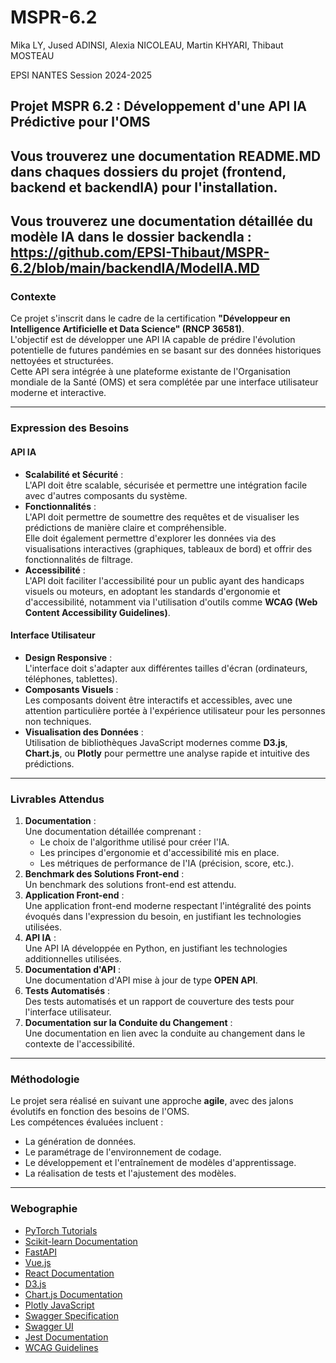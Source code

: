 # MSPR-6.2

Mika LY, Jused ADINSI, Alexia NICOLEAU, Martin KHYARI, Thibaut MOSTEAU

EPSI NANTES
Session 2024-2025

## Projet MSPR 6.2 : Développement d'une API IA Prédictive pour l'OMS

## Vous trouverez une documentation README.MD dans chaques dossiers du projet (frontend, backend et backendIA) pour l'installation.

## Vous trouverez une documentation détaillée du modèle IA dans le dossier backendIa : https://github.com/EPSI-Thibaut/MSPR-6.2/blob/main/backendIA/ModelIA.MD

### Contexte

Ce projet s'inscrit dans le cadre de la certification **"Développeur en Intelligence Artificielle et Data Science" (RNCP 36581)**.  
L'objectif est de développer une API IA capable de prédire l'évolution potentielle de futures pandémies en se basant sur des données historiques nettoyées et structurées.  
Cette API sera intégrée à une plateforme existante de l'Organisation mondiale de la Santé (OMS) et sera complétée par une interface utilisateur moderne et interactive.

---

### Expression des Besoins

#### API IA

- **Scalabilité et Sécurité** :  
    L'API doit être scalable, sécurisée et permettre une intégration facile avec d'autres composants du système.
- **Fonctionnalités** :  
    L'API doit permettre de soumettre des requêtes et de visualiser les prédictions de manière claire et compréhensible.  
    Elle doit également permettre d'explorer les données via des visualisations interactives (graphiques, tableaux de bord) et offrir des fonctionnalités de filtrage.
- **Accessibilité** :  
    L'API doit faciliter l'accessibilité pour un public ayant des handicaps visuels ou moteurs, en adoptant les standards d'ergonomie et d'accessibilité, notamment via l'utilisation d'outils comme **WCAG (Web Content Accessibility Guidelines)**.

#### Interface Utilisateur

- **Design Responsive** :  
    L'interface doit s'adapter aux différentes tailles d'écran (ordinateurs, téléphones, tablettes).
- **Composants Visuels** :  
    Les composants doivent être interactifs et accessibles, avec une attention particulière portée à l'expérience utilisateur pour les personnes non techniques.
- **Visualisation des Données** :  
    Utilisation de bibliothèques JavaScript modernes comme **D3.js**, **Chart.js**, ou **Plotly** pour permettre une analyse rapide et intuitive des prédictions.

---

### Livrables Attendus

1. **Documentation** :  
     Une documentation détaillée comprenant :
     - Le choix de l'algorithme utilisé pour créer l'IA.
     - Les principes d'ergonomie et d'accessibilité mis en place.
     - Les métriques de performance de l'IA (précision, score, etc.).
2. **Benchmark des Solutions Front-end** :  
     Un benchmark des solutions front-end est attendu.
3. **Application Front-end** :  
     Une application front-end moderne respectant l'intégralité des points évoqués dans l'expression du besoin, en justifiant les technologies utilisées.
4. **API IA** :  
     Une API IA développée en Python, en justifiant les technologies additionnelles utilisées.
5. **Documentation d'API** :  
     Une documentation d'API mise à jour de type **OPEN API**.
6. **Tests Automatisés** :  
     Des tests automatisés et un rapport de couverture des tests pour l'interface utilisateur.
7. **Documentation sur la Conduite du Changement** :  
     Une documentation en lien avec la conduite au changement dans le contexte de l'accessibilité.

---

### Méthodologie

Le projet sera réalisé en suivant une approche **agile**, avec des jalons évolutifs en fonction des besoins de l'OMS.  
Les compétences évaluées incluent :
- La génération de données.
- Le paramétrage de l'environnement de codage.
- Le développement et l'entraînement de modèles d'apprentissage.
- La réalisation de tests et l'ajustement des modèles.

---

### Webographie

- [PyTorch Tutorials](https://pytorch.org/tutorials/)
- [Scikit-learn Documentation](https://scikit-learn.org/stable/documentation.html)
- [FastAPI](https://fastapi.tiangolo.com/)
- [Vue.js](https://vuejs.org/)
- [React Documentation](https://reactjs.org/docs/getting-started.html)
- [D3.js](https://d3js.org/)
- [Chart.js Documentation](https://www.chartjs.org/docs/latest/)
- [Plotly JavaScript](https://plotly.com/javascript/)
- [Swagger Specification](https://swagger.io/specification/)
- [Swagger UI](https://swagger.io/tools/swagger-ui/)
- [Jest Documentation](https://jestjs.io/docs/getting-started)
- [WCAG Guidelines](https://www.w3.org/WAI/standards-guidelines/wcag/)


